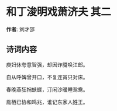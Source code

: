 # 和丁浚明戏萧济夫  其二

**作者**: 刘才邵

## 诗词内容

庾妇休夸意智强，却因诈魇唤江郎。

自从呼婢曾开口，不复连宵只对床。

春晚燕狂捎蛱蝶，汀闲沙暖睡鸳鸯。

鳯栖已协和鸣兆，谁记东家人姓王。


